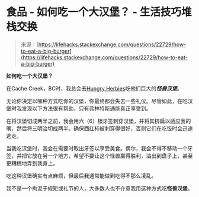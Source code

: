 <!--yml

分类：未分类

日期：2024-05-27 15:02:13

-->

# 食品 - 如何吃一个大汉堡？ - 生活技巧堆栈交换

> 来源：[https://lifehacks.stackexchange.com/questions/22729/how-to-eat-a-big-burger](https://lifehacks.stackexchange.com/questions/22729/how-to-eat-a-big-burger)

**如何吃一个大汉堡？**

在Cache Creek，BC时，我总会去[Hungry Herbies](https://www.zomato.com/cache-creek-bc/hungry-herbies-cache-creek/menu)吃他们巨大的***怪兽汉堡***。

无论你决定以哪种方式吃你的汉堡，你最终都会失去一些礼仪。尽管如此，在吃汉堡时我发现以下方法很有帮助，只有弗林特斯通能真正享受到。

在将汉堡切成两半之前，我会用六（6）根牙签刺穿汉堡，并将其挤扁以适应我的嘴，然后将三明治切成两半。确保西红柿被刺穿得很好，否则它们在吃饭时会迅速逃走。

当我吃汉堡时，我会在需要时取出牙签以享受美食。偶尔，我会不得不移动一个牙签，并把它放在另一个地方，希望不要让这个怪兽赢得胜利，溢出到盘子上，甚至更糟糕地弄到我身上。

吃这种汉堡确实有点麻烦，但最后我通常能做到吃得不那么凌乱。

我不是一个拘泥于规矩或礼节的人，大多数人也不介意我用这种方式吃**怪兽汉堡**。
